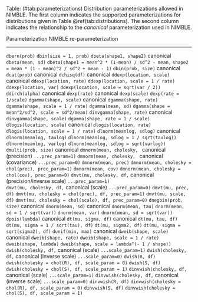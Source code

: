 Table: (\#tab:parameterizations) Distribution parameterizations allowed in NIMBLE. The first column
indicates the supported parameterizations for
distributions given in Table \@ref(tab:distributions). The second
column indicates the
relationship to the *canonical* parameterization used in NIMBLE. 

  Parameterization          NIMBLE re-parameterization
  ------------------------- --------------------------------------------------------
  `dbern(prob)`             `dbin(size = 1, prob)`
  `dbeta(shape1, shape2)`   canonical
  `dbeta(mean, sd)`         `dbeta(shape1 = mean^2 * (1-mean) / sd^2 - mean,`
                            `shape2 = mean * (1 - mean)^2 / sd^2 + mean - 1)`
  `dbin(prob, size)`        canonical
  `dcat(prob)`              canonical
  `dchisq(df)`              canonical
  `ddexp(location, scale)`  canonical
  `ddexp(location, rate)`   `ddexp(location, scale = 1 / rate)`
  `ddexp(location, var)`    `ddexp(location, scale = sqrt(var / 2))`
  `ddirch(alpha)`           canonical
  `dexp(rate)`              canonical
  `dexp(scale)`             `dexp(rate = 1/scale)`
  `dgamma(shape, scale)`    canonical
  `dgamma(shape, rate)`     `dgamma(shape, scale = 1 / rate)`
  `dgamma(mean, sd)`        `dgamma(shape = mean^2/sd^2, scale = sd^2/mean)`
  `dinvgamma(shape, rate)`  canonical
  `dinvgamma(shape, scale)` `dgamma(shape, rate = 1 / scale)`
  `dlogis(location, scale)` canonical
  `dlogis(location, rate)`  `dlogis(location, scale = 1 / rate)`
  `dlnorm(meanlog, sdlog)`  canonical
  `dlnorm(meanlog, taulog)` `dlnorm(meanlog, sdlog = 1 / sqrt(taulog))`
  `dlnorm(meanlog, varlog)` `dlnorm(meanlog, sdlog = sqrt(varlog))`
  `dmulti(prob, size)`      canonical
  `dmnorm(mean, cholesky, ` canonical (precision)
  `...prec_param=1)` 
  `dmnorm(mean, cholesky, ` canonical (covariance)
  `...prec_param=0)`
  `dmnorm(mean, prec)`      `dmnorm(mean, cholesky = chol(prec), prec_param=1)` 
  `dmnorm(mean, cov)`       `dmnorm(mean, cholesky = chol(cov), prec_param=0)`
  `dmvt(mu, cholesky, df,`  canonical (precision/inverse scale)
  `...prec_param=1)`       
  `dmvt(mu, cholesky, df,`  canonical (scale)
  `...prec_param=0)`
  `dmvt(mu, prec, df)`      `dmvt(mu, cholesky = chol(prec), df, prec_param=1)`
  `dmvt(mu, scale, df)`     `dmvt(mu, cholesky = chol(scale), df, prec_param=0)` 
  `dnegbin(prob, size)`     canonical
  `dnorm(mean, sd)`         canonical
  `dnorm(mean, tau)`        `dnorm(mean, sd = 1 / sqrt(var))`
  `dnorm(mean, var)`        `dnorm(mean, sd = sqrt(var))`
  `dpois(lambda)`           canonical
  `dt(mu, sigma, df)`       canonical
  `dt(mu, tau, df)`         `dt(mu, sigma = 1 / sqrt(tau), df)`
  `dt(mu, sigma2, df)`      `dt(mu, sigma = sqrt(sigma2), df)`
  `dunif(min, max)`         canonical
  `dweib(shape, scale)`     canonical
  `dweib(shape, rate)`      `dweib(shape, scale = 1 / rate)`
  `dweib(shape, lambda)`    `dweib(shape, scale = lambda^(- 1 / shape))`
  `dwish(cholesky, df,`     canonical (scale) 
  `...scale_param=1)`
  `dwish(cholesky, df,`     canonical (inverse scale)
  `...scale_param=0)` 
  `dwish(R, df)`            `dwish(cholesky = chol(R), df, scale_param = 0)`
  `dwish(S, df)`            `dwish(cholesky = chol(S), df, scale_param = 1)`
  `dinvwish(cholesky, df,`  canonical (scale)
  `...scale_param=1)` 
  `dinvwish(cholesky, df,`  canonical (inverse scale)
  `...scale_param=0)`
  `dinvwish(R, df)`         `dinvwish(cholesky = chol(R), df, scale_param = 0)`
  `dinvwish(S, df)`         `dinvwish(cholesky = chol(S), df, scale_param = 1)`

